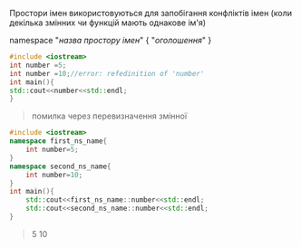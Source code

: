 Простори імен використовуються для запобігання конфліктів імен (коли декілька змінних чи функцій мають однакове ім'я)

namespace "*назва простору імен*"
{
	"*оголошення*"
}


```c++
#include <iostream>
int number =5;
int number =10;//error: refedinition of 'number'
int main(){
std::cout<<number<<std::endl;
}
```

>помилка через перевизначення змінної

```c++
#include <iostream>
namespace first_ns_name{
	int number=5;
}
namespace second_ns_name{
	int number=10;
}
int main(){
	std::cout<<first_ns_name::number<<std::endl;
	std::cout<<second_ns_name::number<<std::endl;
}
```

>5
>10


